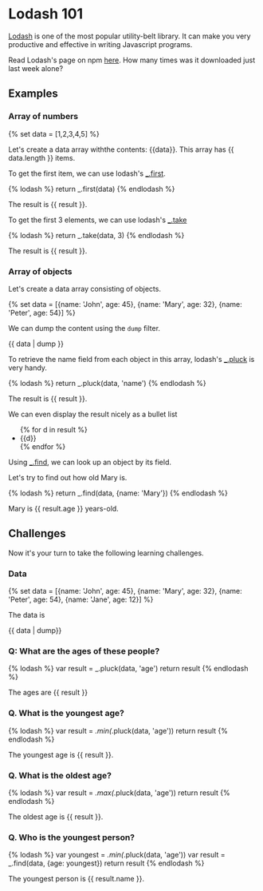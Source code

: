 # Lodash 101

[Lodash](https://lodash.com/docs) is one of the most popular utility-belt library.
It can make you very productive and effective in writing Javascript programs.

Read Lodash's page on npm [here](https://www.npmjs.com/package/lodash). How many times
was it downloaded just last week alone?

## Examples

### Array of numbers

{% set data = [1,2,3,4,5] %}

Let's create a data array withthe contents: {{data}}. This array has {{ data.length }} items.

To get the first item, we can use lodash's [_.first](https://lodash.com/docs#first).

{% lodash %}
return _.first(data)
{% endlodash %}

The result is {{ result }}.

To get the first 3 elements, we can use lodash's [_.take](https://lodash.com/docs#take)

{% lodash %}
return _.take(data, 3)
{% endlodash %}

The result is {{ result }}.

### Array of objects

Let's create a data array consisting of objects.

{% set data = [{name: 'John', age: 45}, {name: 'Mary', age: 32}, {name: 'Peter', age: 54}] %}

We can dump the content using the `dump` filter.

{{ data | dump }}

To retrieve the name field from each object in this array, lodash's
[_.pluck](https://lodash.com/docs#pluck) is very handy.

{% lodash %}
return _.pluck(data, 'name')
{% endlodash %}

The result is {{ result }}.

We can even display the result nicely as a bullet list

<ul>
{% for d in result %}
<li>
    {{d}}
</li>
{% endfor %}
</ul>

Using [_.find](https://lodash.com/docs#find), we can look up an object by its field.

Let's try to find out how old Mary is.

{% lodash %}
return _.find(data, {name: 'Mary'})
{% endlodash %}

Mary is {{ result.age }} years-old.

## Challenges

Now it's your turn to take the following learning challenges.

### Data

{% set data = [{name: 'John', age: 45}, {name: 'Mary', age: 32}, {name: 'Peter', age: 54}, {name: 'Jane', age: 12}] %}

The data is

{{ data | dump}}

### Q: What are the ages of these people?

{% lodash %}
var result = _.pluck(data, 'age')
return result
{% endlodash %}

The ages are {{ result }}

### Q. What is the youngest age?

{% lodash %}
var result = _.min(_.pluck(data, 'age'))
return result
{% endlodash %}

The youngest age is {{ result }}.

### Q. What is the oldest age?

{% lodash %}
var result = _.max(_.pluck(data, 'age'))
return result
{% endlodash %}

The oldest age is {{ result }}.

### Q. Who is the youngest person?

{% lodash %}
var youngest = _.min(_.pluck(data, 'age'))
var result = _.find(data, {age: youngest})
return result
{% endlodash %}

The youngest person is {{ result.name }}.
